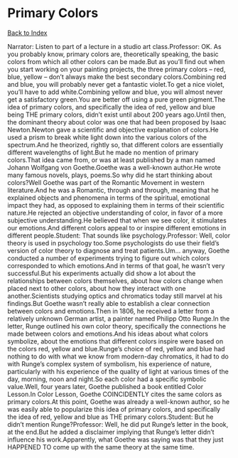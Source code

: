# Primary Colors
[Back to Index](https://github.com/windows10010/tpoExtractor/blob/master/README.md)

Narrator: Listen to part of a lecture in a studio art class.Professor: OK. As you probably know, primary colors are, theoretically speaking, the basic colors from which all other colors can be made.But as you’ll find out when you start working on your painting projects, the three primary colors – red, blue, yellow – don’t always make the best secondary colors.Combining red and blue, you will probably never get a fantastic violet.To get a nice violet, you’ll have to add white.Combining yellow and blue, you will almost never get a satisfactory green.You are better off using a pure green pigment.The idea of primary colors, and specifically the idea of red, yellow and blue being THE primary colors, didn’t exist until about 200 years ago.Until then, the dominant theory about color was one that had been proposed by Isaac Newton.Newton gave a scientific and objective explanation of colors.He used a prism to break white light down into the various colors of the spectrum.And he theorized, rightly so, that different colors are essentially different wavelengths of light.But he made no mention of primary colors.That idea came from, or was at least published by a man named Johann Wolfgang von Goethe.Goethe was a well-known author.He wrote many famous novels, plays, poems.So why did he start thinking about colors?Well Goethe was part of the Romantic Movement in western literature.And he was a Romantic, through and through, meaning that he explained objects and phenomena in terms of the spiritual, emotional impact they had, as opposed to explaining them in terms of their scientific nature.He rejected an objective understanding of color, in favor of a more subjective understanding.He believed that when we see color, it stimulates our emotions.And different colors appeal to or inspire different emotions in different people.Student: That sounds like psychology.Professor: Well, color theory is used in psychology too.Some psychologists do use their field’s version of color theory to diagnose and treat patients.Um… anyway, Goethe conducted a number of experiments trying to figure out which colors corresponded to which emotions.And in terms of that goal, he wasn’t very successful.But his experiments actually did show a lot about the relationships between colors themselves, about how colors change when placed next to other colors, about how they interact with one another.Scientists studying optics and chromatics today still marvel at his findings.But Goethe wasn’t really able to establish a clear connection between colors and emotions.Then in 1806, he received a letter from a relatively unknown German artist, a painter named Philipp Otto Runge.In the letter, Runge outlined his own color theory, specifically the connections he made between colors and emotions.And his ideas about what colors symbolize, about the emotions that different colors inspire were based on the colors red, yellow and blue.Runge’s choice of red, yellow and blue had nothing to do with what we know from modern-day chromatics, it had to do with Runge’s complex system of symbolism, his experience of nature, particularly with his experience of the quality of light at various times of the day, morning, noon and night.So each color had a specific symbolic value.Well, four years later, Goethe published a book entitled Color Lesson.In Color Lesson, Goethe COINCIDENTLY cites the same colors as primary colors.At this point, Goethe was already a well-known author, so he was easily able to popularize this idea of primary colors, and specifically the idea of red, yellow and blue as THE primary colors.Student: But he didn’t mention Runge?Professor: Well, he did put Runge’s letter in the book, at the end.But he added a disclaimer implying that Runge’s letter didn’t influence his work.Apparently, what Goethe was saying was that they just HAPPENED TO come up with the same theory at the same time. 
